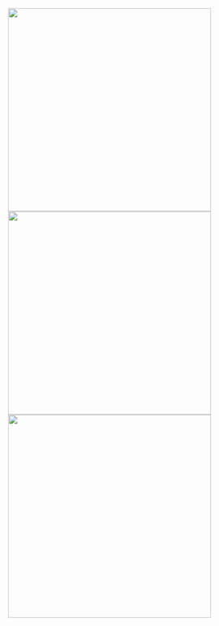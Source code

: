 <p align = "center">
  <img src = "https://github-readme-stats.vercel.app/api?username=gfsd3v&show_icons=true&theme=gruvbox&hide_border=true" width = 400>
  <img src = "https://github-readme-streak-stats.herokuapp.com?user=gfsd3v&theme=gruvbox&hide_border=true" width = 400>
  <img width = 400 src="https://github-readme-stats.vercel.app/api/top-langs/?username=gfsd3v&langs_count=4&theme=gruvbox&hide_border=true"/>
</p>
